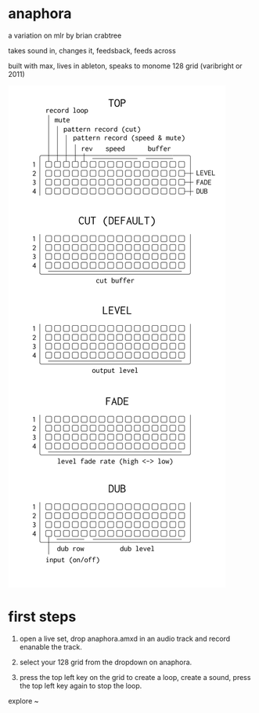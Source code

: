 # anaphora

a variation on mlr by brian crabtree

takes sound in, changes it, feedsback, feeds across

built with max, lives in ableton, speaks to monome 128 grid (varibright or 2011)

![docs](anaphora1_docs.png)

# first steps

1.  open a live set, drop anaphora.amxd in an audio track and record enanable the track.

2.  select your 128 grid from the dropdown on anaphora.

3.  press the top left key on the grid to create a loop, create a sound, press the top left key again to stop the loop. 

explore ~
